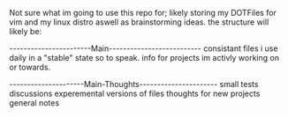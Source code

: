 Not sure what im going to use this repo for; likely storing my DOTFiles for vim and my linux distro aswell as brainstorming ideas. the structure will likely be:

-----------------------Main--------------------------
consistant files i use daily in a "stable" state so to speak.
info for projects im activly working on or towards.

---------------------Main-Thoughts----------------------
small tests
discussions
experemental versions of files
thoughts for new projects
general notes
